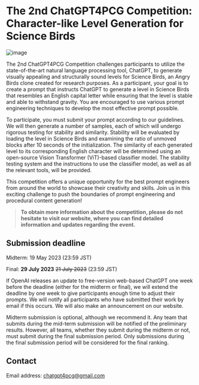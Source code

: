 # The 2nd ChatGPT4PCG Competition: Character-like Level Generation for Science Birds

![image](https://user-images.githubusercontent.com/11158905/227910064-b9cf5e7a-a619-4ff3-b385-73de89068d84.png)


The 2nd ChatGPT4PCG Competition challenges participants to utilize the state-of-the-art natural language processing tool, ChatGPT, to generate visually appealing and structurally sound levels for Science Birds, an Angry Birds clone created for research purposes.
As a participant, your goal is to create a prompt that instructs ChatGPT to generate a level in Science Birds that resembles an English capital letter while ensuring that the level is stable and able to withstand gravity. You are encouraged to use various prompt engineering techniques to develop the most effective prompt possible.

To participate, you must submit your prompt according to our guidelines. We will then generate a number of samples, each of which will undergo rigorous testing for stability and similarity. Stability will be evaluated by loading the level in Science Birds and examining the ratio of unmoved blocks after 10 seconds of the initialization. The similarity of each generated level to its corresponding English character will be determined using an open-source Vision Transformer (ViT)-based classifier model. The stability testing system and the instructions to use the classifier model, as well as all the relevant tools, will be provided.

This competition offers a unique opportunity for the best prompt engineers from around the world to showcase their creativity and skills. Join us in this exciting challenge to push the boundaries of prompt engineering and procedural content generation!

> __To obtain more information about the competition, please do not hesitate to visit our website, where you can find detailed information and updates regarding the event.__

## Submission deadline

Midterm: 19 May 2023 (23:59 JST)

Final: **29 July 2023** ~~21 July 2023~~ (23:59 JST)

If OpenAI releases an update to free-version web-based ChatGPT one week before the deadline (either for the midterm or final), we will extend the deadline by one week to give participants enough time to adjust their prompts. We will notify all participants who have submitted their work by email if this occurs. We will also make an announcement on our website.

Midterm submission is optional, although we recommend it. Any team that submits during the mid-term submission will be notified of the preliminary results. However, all teams, whether they submit during the midterm or not, must submit during the final submission period. Only submissions during the final submission period will be considered for the final ranking.

## Contact

Email address: chatgpt4pcg@gmail.com
